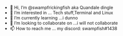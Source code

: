 - 👋 Hi, I’m @swampfrickingfish aka Quandale dingle
- 👀 I’m interested in ... Tech stuff,Terminal and Linux  
- 🌱 I’m currently learning ...i dunno
- 💞️ I’m looking to collaborate on ...i will not collaborate
- 📫 How to reach me ... my discord: swampfish#1438

<!---
swampfrickingfish/swampfrickingfish is a ✨ beginner ✨ noob because its `README.md` (this file) appears on your GitHub profile.
You can click the Preview link to take a look at your changes.
--->

